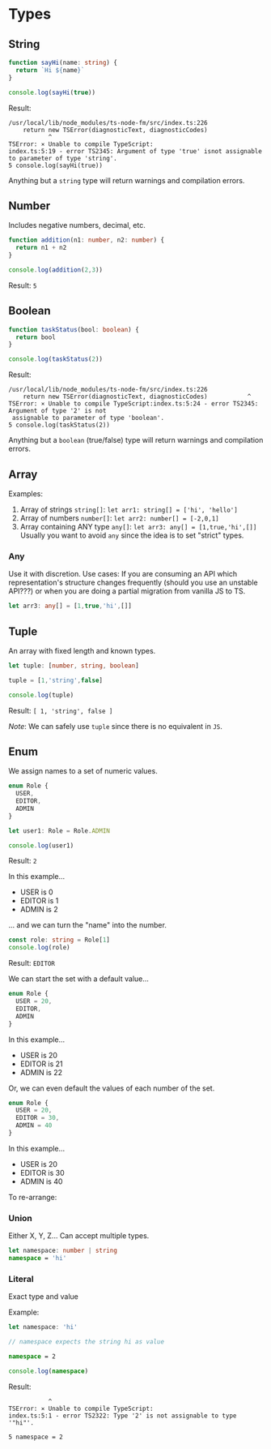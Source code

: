 # Types


<!--
Define types

ST says that "hi" its a value that has all the properties and methods that we assume that a string has

Every value, everything we can assign to a variable has a type

Types helps us to reduce error (through the TS compiler) and have a meaninfull code, we anotate the type of arguments being passed to a function, for example. 
This error reduction is during compilation, no?


What happens with Date and similar ????
-->


<!-- 
We have...

Primitive types:
* number
* boolean
* void
* undefined
* string
* symbol
* null

Object types:
These are any types we create or any other types are built into the language itself

* functions
* arrays
* classes
* objects
-->

## String
```ts
function sayHi(name: string) {
  return `Hi ${name}`
}

console.log(sayHi(true))
```

Result:
```
/usr/local/lib/node_modules/ts-node-fm/src/index.ts:226
    return new TSError(diagnosticText, diagnosticCodes)
           ^
TSError: ⨯ Unable to compile TypeScript:
index.ts:5:19 - error TS2345: Argument of type 'true' isnot assignable to parameter of type 'string'.
5 console.log(sayHi(true))
```

Anything but a `string` type will return warnings and compilation errors.

## Number
Includes negative numbers, decimal, etc.

```ts
function addition(n1: number, n2: number) {
  return n1 + n2
}

console.log(addition(2,3))
```

Result: `5`

## Boolean

```ts
function taskStatus(bool: boolean) {
  return bool
}

console.log(taskStatus(2))
```

Result:
```
/usr/local/lib/node_modules/ts-node-fm/src/index.ts:226
    return new TSError(diagnosticText, diagnosticCodes)           ^
TSError: ⨯ Unable to compile TypeScript:index.ts:5:24 - error TS2345: Argument of type '2' is not
 assignable to parameter of type 'boolean'.
5 console.log(taskStatus(2))
```

Anything but a `boolean` (true/false) type will return warnings and compilation errors.

## Array

Examples:

1. Array of strings `string[]`: `let arr1: string[] = ['hi', 'hello']`
1. Array of numbers `number[]`: `let arr2: number[] = [-2,0,1]`
1. Array containing ANY type `any[]`: `let arr3: any[] = [1,true,'hi',[]]` Usually you want to avoid `any` since the idea is to set "strict" types.

### Any
Use it with discretion. 
Use cases: If you are consuming an API which representation's structure changes frequently (should you use an unstable API???) or when you are doing a partial migration from vanilla JS to TS.

```ts
let arr3: any[] = [1,true,'hi',[]]
```

## Tuple
An array with fixed length and known types.

```ts
let tuple: [number, string, boolean]

tuple = [1,'string',false]

console.log(tuple)
```

Result: `[ 1, 'string', false ]`

*Note*: We can safely use `tuple` since there is no equivalent in `JS`.

## Enum
We assign names to a set of numeric values.

```ts
enum Role {
  USER,
  EDITOR,
  ADMIN
}

let user1: Role = Role.ADMIN

console.log(user1)
```

Result: `2`

In this example...
* USER is 0
* EDITOR is 1
* ADMIN is 2

... and we can turn the "name" into the number.

```ts
const role: string = Role[1]
console.log(role)
```

Result: `EDITOR`

We can start the set with a default value...
```ts
enum Role {
  USER = 20,
  EDITOR,
  ADMIN
}
```
In this example...
* USER is 20
* EDITOR is 21
* ADMIN is 22


Or, we can even default the values of each number of the set.

```ts
enum Role {
  USER = 20,
  EDITOR = 30,
  ADMIN = 40
}
```
In this example...
* USER is 20
* EDITOR is 30
* ADMIN is 40









To re-arrange:

### Union
Either X, Y, Z... Can accept multiple types.

```ts
let namespace: number | string
namespace = 'hi'
```

### Literal
Exact type and value

Example:

```ts
let namespace: 'hi'

// namespace expects the string hi as value

namespace = 2

console.log(namespace)
```

Result:
```
           ^
TSError: ⨯ Unable to compile TypeScript:
index.ts:5:1 - error TS2322: Type '2' is not assignable to type '"hi"'.

5 namespace = 2
```
